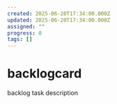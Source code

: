 ```yaml
---
created: 2025-06-20T17:34:00.000Z
updated: 2025-06-20T17:34:00.000Z
assigned: ""
progress: 0
tags: []
---
```


# backlogcard

backlog task description 